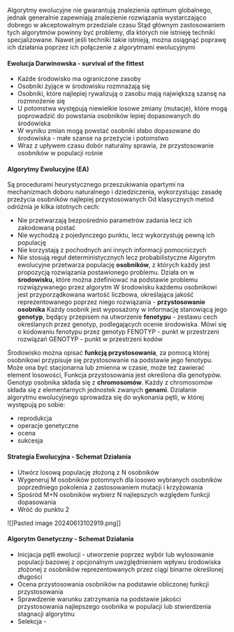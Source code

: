 Algorytmy ewolucyjne nie gwarantują znalezienia optimum globalnego, jednak generalnie zapewniają znalezienie rozwiązania wystarczająco dobrego w akceptowalnym przedziale czasu
Stąd głównym zastosowaniem tych algorytmów powinny być problemy, dla których nie istnieję techniki specjalizowane. Nawet jeśli techniki takie istnieją, można osiągnąć poprawę ich działania poprzez ich połączenie z algorytmami ewolucyjnymi

#### Ewolucja Darwinowska - survival of the fittest
- Każde środowisko ma ograniczone zasoby
- Osobniki żyjące w środowisku rozmnażają się
- Osobniki, które najlepiej rywalizują o zasobu mają największą szansę na rozmnożenie się
- U potomstwa występują niewielkie losowe zmiany (mutacje), które mogą poprowadzić do powstania osobników lepiej dopasowanych do środowiska
- W wyniku zmian mogą powstać osobniki słabo dopasowane do środowiska - małe szanse na przeżycie i potomstwo
- Wraz z upływem czasu dobór naturalny sprawia, że przystosowanie osobników w populacji rośnie

#### Algorytmy Ewolucyjne (EA)
Są procedurami heurystycznego przeszukiwania opartymi na mechanizmach doboru naturalnego i dziedziczenia, wykorzystując zasadę przeżycia osobników najlepiej przystosowanych
Od klasycznych metod odróżnia je kilka istotnych cech:
- Nie przetwarzają bezpośrednio parametrów zadania lecz ich zakodowaną postać
- Nie wychodzą z pojedynczego punktu, lecz wykorzystuję pewną ich populację
- Nie korzystają z pochodnych ani innych informacji pomocniczych
- Nie stosują reguł deterministycznych lecz probabilistyczne
Algorytm ewolucyjne przetwarza populację **osobników**, z których każdy jest propozycją rozwiązania postawionego problemu. Działa on w **środowisku**, które można zdefiniować na podstawie problemu rozwiązywanego przez algorytm
W środowisku każdemu osobnikowi jest przyporządkowana wartość liczbowa, określająca jakość reprezentowanego poprzez niego rozwiązania - **przystosowanie osobnika**
Każdy osobnik jest wyposażony w informację stanowiącą jego **genotyp**, będący przepisem na utworzenie **fenotypu** - zestawu cech określanych przez genotyp, podlegających ocenie środowiska.
Mówi się o kodowaniu fenotypu przez genotyp
FENOTYP - punkt w przestrzeni rozwiązań
GENOTYP - punkt w przestrzeni kodów

Środowisko można opisać **funkcją przystosowania**, za pomocą której osobnikowi przypisuje się przystosowanie na podstawie jego fenotypu. Może ona być stacjonarna lub zmienna w czasie, może też zawierać element losowości, Funkcja przystosowania jest określona dla genotypów. Genotyp osobnika składa się z **chromosomów**. Każdy z chromosomów składa się z elementarnych jednostek zwanych **genami**. Działanie algorytmu ewolucyjnego sprowadza się do wykonania pętli, w której występują po sobie:
- reprodukcja
- operacje genetyczne
- ocena
- sukcesja

#### Strategia Ewolucyjna - Schemat Działania
- Utwórz losową populację złożoną z N osobników
- Wygeneruj M osobników potomnych dla losowo wybranych osobników poprzedniego pokolenia z zastosowaniem mutacji i krzyżowania
- Spośród M+N osobników wybierz N najlepszych względem funkcji dopasowania
- Wróć do punktu 2

![[Pasted image 20240613102919.png]]

#### Algorytm Genetyczny - Schemat Działania
- Inicjacja pętli ewolucji - utworzenie poprzez wybór lub wylosowanie populacji bazowej z opcjonalnym uwzględnieniem wpływu środowiska złożonej z osobników reprezentowanych przez ciągi binarne określonej długości
- Ocena przystosowania osobników na podstawie obliczonej funkcji przystosowania
- Sprawdzenie warunku zatrzymania na podstawie jakości przystosowania najlepszego osobnika w populacji lub stwierdzenia stagnacji algorytmu
- Selekcja - 